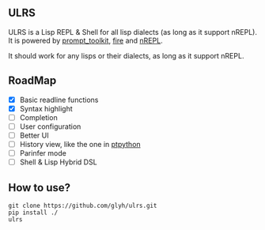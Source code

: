 ## ULRS

ULRS is a Lisp REPL & Shell for all lisp dialects (as long as it support nREPL). It is powered by [prompt_toolkit](https://github.com/prompt-toolkit/python-prompt-toolkit), [fire](https://github.com/google/python-fire) and [nREPL](https://nrepl.org/).

It should work for any lisps or their dialects, as long as it support nREPL.

## RoadMap
- [x] Basic readline functions
- [x] Syntax highlight
- [ ] Completion
- [ ] User configuration
- [ ] Better UI
- [ ] History view, like the one in [ptpython](https://github.com/prompt-toolkit/ptpython)
- [ ] Parinfer mode
- [ ] Shell & Lisp Hybrid DSL

## How to use?
```shell
git clone https://github.com/glyh/ulrs.git
pip install ./
ulrs
```
